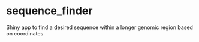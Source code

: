 # sequence_finder
Shiny app to find a desired sequence within a longer genomic region based on coordinates
